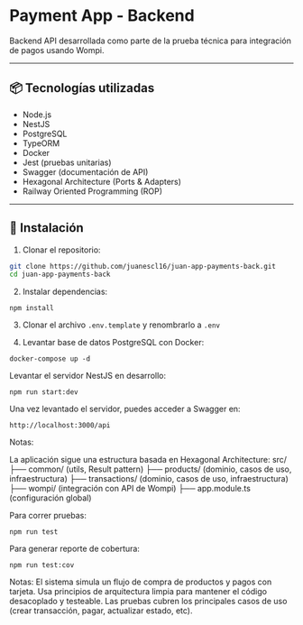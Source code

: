 # Payment App - Backend

Backend API desarrollada como parte de la prueba técnica para integración de pagos usando Wompi.

---

## 📦 Tecnologías utilizadas

- Node.js
- NestJS
- PostgreSQL
- TypeORM
- Docker
- Jest (pruebas unitarias)
- Swagger (documentación de API)
- Hexagonal Architecture (Ports & Adapters)
- Railway Oriented Programming (ROP)

---

## 🚀 Instalación

1. Clonar el repositorio:

```bash
git clone https://github.com/juanescl16/juan-app-payments-back.git
cd juan-app-payments-back
```

2. Instalar dependencias:

```
npm install
```

3. Clonar el archivo `.env.template` y renombrarlo a `.env`

4. Levantar base de datos PostgreSQL con Docker:

```
docker-compose up -d
```

Levantar el servidor NestJS en desarrollo:

```
npm run start:dev
```

Una vez levantado el servidor, puedes acceder a Swagger en:

```
http://localhost:3000/api
```

Notas: 

La aplicación sigue una estructura basada en Hexagonal Architecture:
src/
├── common/ (utils, Result pattern)
├── products/ (dominio, casos de uso, infraestructura)
├── transactions/ (dominio, casos de uso, infraestructura)
├── wompi/ (integración con API de Wompi)
├── app.module.ts (configuración global)

Para correr pruebas:

```
npm run test
```

Para generar reporte de cobertura:

```
npm run test:cov
```

Notas:
El sistema simula un flujo de compra de productos y pagos con tarjeta.
Usa principios de arquitectura limpia para mantener el código desacoplado y testeable.
Las pruebas cubren los principales casos de uso (crear transacción, pagar, actualizar estado, etc).